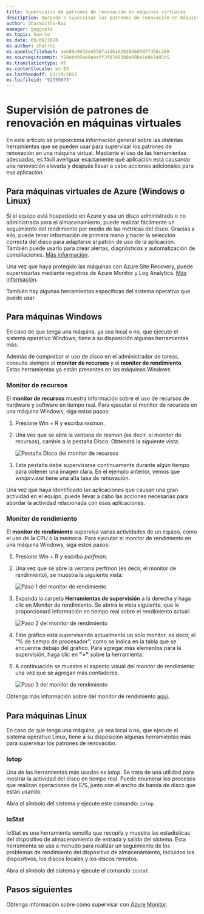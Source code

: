 ```yaml
---
title: Supervisión de patrones de renovación en máquinas virtuales
description: Aprenda a supervisar los patrones de renovación en máquinas virtuales con la protección de Azure Site Recovery
author: Sharmistha-Rai
manager: gaggupta
ms.topic: how-to
ms.date: 09/09/2020
ms.author: sharrai
ms.openlocfilehash: aeb89a9d18e4550fa1d6162920d60507fd50c208
ms.sourcegitcommit: f28ebb95ae9aaaff3f87d8388a09b41e0b3445b5
ms.translationtype: HT
ms.contentlocale: es-ES
ms.lasthandoff: 03/29/2021
ms.locfileid: "92359873"
---
```

# <a name="monitoring-churn-patterns-on-virtual-machines"></a>Supervisión de patrones de renovación en máquinas virtuales

En este artículo se proporciona información general sobre las distintas herramientas que se pueden usar para supervisar los patrones de renovación en una máquina virtual. Mediante el uso de las herramientas adecuadas, es fácil averiguar exactamente qué aplicación está causando una renovación elevada y después llevar a cabo acciones adicionales para esa aplicación.

## <a name="for-azure-virtual-machines-windows-or-linux"></a>Para máquinas virtuales de Azure (Windows o Linux)

Si el equipo está hospedado en Azure y usa un disco administrado o no administrado para el almacenamiento, puede realizar fácilmente un seguimiento del rendimiento por medio de las métricas del disco. Gracias a ello, puede tener información de primera mano y hacer la selección correcta del disco para adaptarse al patrón de uso de la aplicación. También puede usarlo para crear alertas, diagnósticos y automatización de compilaciones. [Más información](https://azure.microsoft.com/blog/per-disk-metrics-managed-disks/).

Una vez que haya protegido las máquinas con Azure Site Recovery, puede supervisarlas mediante registros de Azure Monitor y Log Analytics. [Más información](./monitor-log-analytics.md).

También hay algunas herramientas específicas del sistema operativo que puede usar.

## <a name="for-windows-machines"></a>Para máquinas Windows

En caso de que tenga una máquina, ya sea local o no, que ejecute el sistema operativo Windows, tiene a su disposición algunas herramientas más.

Además de comprobar el uso de disco en el administrador de tareas, consulte siempre el **monitor de recursos** y el **monitor de rendimiento**. Estas herramientas ya están presentes en las máquinas Windows.

### <a name="resource-monitor"></a>Monitor de recursos

El **monitor de recursos** muestra información sobre el uso de recursos de hardware y software en tiempo real. Para ejecutar el monitor de recursos en una máquina Windows, siga estos pasos:

1. Presione Win + R y escriba _resmon_.
1. Una vez que se abre la ventana de resmon (es decir, el monitor de recursos), cambie a la pestaña Disco. Obtendrá la siguiente vista:

    ![Pestaña Disco del monitor de recursos](./media/monitoring-high-churn/resmon-disk-tab.png)

1. Esta pestaña debe supervisarse continuamente durante algún tiempo para obtener una imagen clara. En el ejemplo anterior, vemos que _wmiprv.exe_ tiene una alta tasa de renovación.

Una vez que haya identificado las aplicaciones que causan una gran actividad en el equipo, puede llevar a cabo las acciones necesarias para abordar la actividad relacionada con esas aplicaciones.

### <a name="performance-monitor"></a>Monitor de rendimiento

El **monitor de rendimiento** supervisa varias actividades de un equipo, como el uso de la CPU o la memoria. Para ejecutar el monitor de rendimiento en una máquina Windows, siga estos pasos:

1. Presione Win + R y escriba _perfmon_.
1. Una vez que se abre la ventana perfmon (es decir, el monitor de rendimiento), se muestra la siguiente vista:

    ![Paso 1 del monitor de rendimiento](./media/monitoring-high-churn/perfmon-step1.png)

1. Expanda la carpeta **Herramientas de supervisión** a la derecha y haga clic en Monitor de rendimiento. Se abrirá la vista siguiente, que le proporcionará información en tiempo real sobre el rendimiento actual:

    ![Paso 2 del monitor de rendimiento](./media/monitoring-high-churn/perfmon-step1.png)

1. Este gráfico está supervisando actualmente un solo monitor, es decir, el "% de tiempo de procesador", como se indica en la tabla que se encuentra debajo del gráfico. Para agregar más elementos para la supervisión, haga clic en **"+"** sobre la herramienta.
1. A continuación se muestra el aspecto visual del monitor de rendimiento una vez que se agregan más contadores:

    ![Paso 3 del monitor de rendimiento](./media/monitoring-high-churn/perfmon-step3.png)

Obtenga más información sobre del monitor de rendimiento [aquí](/dynamics365/business-central/dev-itpro/administration/monitor-use-performance-monitor-collect-event-trace-data).

## <a name="for-linux-machines"></a>Para máquinas Linux

En caso de que tenga una máquina, ya sea local o no, que ejecute el sistema operativo Linux, tiene a su disposición algunas herramientas más para supervisar los patrones de renovación.

### <a name="iotop"></a>Iotop

Una de las herramientas más usadas es _iotop_. Se trata de una utilidad para mostrar la actividad del disco en tiempo real. Puede enumerar los procesos que realizan operaciones de E/S, junto con el ancho de banda de disco que están usando.

Abra el símbolo del sistema y ejecute este comando: `iotop`.

### <a name="iostat"></a>IoStat

IoStat es una herramienta sencilla que recopila y muestra las estadísticas del dispositivo de almacenamiento de entrada y salida del sistema. Esta herramienta se usa a menudo para realizar un seguimiento de los problemas de rendimiento del dispositivo de almacenamiento, incluidos los dispositivos, los discos locales y los discos remotos.

Abra el símbolo del sistema y ejecute el comando `iostat`.

## <a name="next-steps"></a>Pasos siguientes

Obtenga información sobre cómo supervisar con [Azure Monitor](monitor-log-analytics.md).